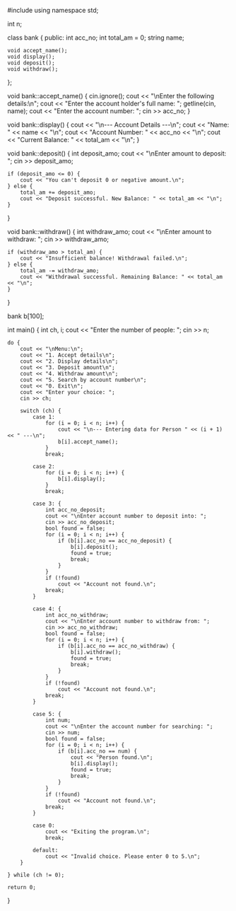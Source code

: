 #include <iostream>
using namespace std;

int n;

class bank {
public:
    int acc_no;
    int total_am = 0;
    string name;

    void accept_name();
    void display();
    void deposit();
    void withdraw();
};

void bank::accept_name() {
    cin.ignore();
    cout << "\nEnter the following details:\n";
    cout << "Enter the account holder's full name: ";
    getline(cin, name);
    cout << "Enter the account number: ";
    cin >> acc_no;
}

void bank::display() {
    cout << "\n--- Account Details ---\n";
    cout << "Name: " << name << "\n";
    cout << "Account Number: " << acc_no << "\n";
    cout << "Current Balance: " << total_am << "\n";
}

void bank::deposit() {
    int deposit_amo;
    cout << "\nEnter amount to deposit: ";
    cin >> deposit_amo;

    if (deposit_amo <= 0) {
        cout << "You can't deposit 0 or negative amount.\n";
    } else {
        total_am += deposit_amo;
        cout << "Deposit successful. New Balance: " << total_am << "\n";
    }
}

void bank::withdraw() {
    int withdraw_amo;
    cout << "\nEnter amount to withdraw: ";
    cin >> withdraw_amo;

    if (withdraw_amo > total_am) {
        cout << "Insufficient balance! Withdrawal failed.\n";
    } else {
        total_am -= withdraw_amo;
        cout << "Withdrawal successful. Remaining Balance: " << total_am << "\n";
    }
}

bank b[100];

int main() {
    int ch, i;
    cout << "Enter the number of people: ";
    cin >> n;

    do {
        cout << "\nMenu:\n";
        cout << "1. Accept details\n";
        cout << "2. Display details\n";
        cout << "3. Deposit amount\n";
        cout << "4. Withdraw amount\n";
        cout << "5. Search by account number\n";
        cout << "0. Exit\n";
        cout << "Enter your choice: ";
        cin >> ch;

        switch (ch) {
            case 1:
                for (i = 0; i < n; i++) {
                    cout << "\n--- Entering data for Person " << (i + 1) << " ---\n";
                    b[i].accept_name();
                }
                break;

            case 2:
                for (i = 0; i < n; i++) {
                    b[i].display();
                }
                break;

            case 3: {
                int acc_no_deposit;
                cout << "\nEnter account number to deposit into: ";
                cin >> acc_no_deposit;
                bool found = false;
                for (i = 0; i < n; i++) {
                    if (b[i].acc_no == acc_no_deposit) {
                        b[i].deposit();
                        found = true;
                        break;
                    }
                }
                if (!found)
                    cout << "Account not found.\n";
                break;
            }

            case 4: {
                int acc_no_withdraw;
                cout << "\nEnter account number to withdraw from: ";
                cin >> acc_no_withdraw;
                bool found = false;
                for (i = 0; i < n; i++) {
                    if (b[i].acc_no == acc_no_withdraw) {
                        b[i].withdraw();
                        found = true;
                        break;
                    }
                }
                if (!found)
                    cout << "Account not found.\n";
                break;
            }

            case 5: {
                int num;
                cout << "\nEnter the account number for searching: ";
                cin >> num;
                bool found = false;
                for (i = 0; i < n; i++) {
                    if (b[i].acc_no == num) {
                        cout << "Person found.\n";
                        b[i].display();
                        found = true;
                        break;
                    }
                }
                if (!found)
                    cout << "Account not found.\n";
                break;
            }

            case 0:
                cout << "Exiting the program.\n";
                break;

            default:
                cout << "Invalid choice. Please enter 0 to 5.\n";
        }

    } while (ch != 0);

    return 0;
}

